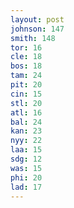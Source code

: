 ```yaml
---
layout: post
johnson: 147
smith: 148
tor: 16
cle: 18
bos: 18
tam: 24
pit: 20
cin: 15
stl: 20
atl: 16
bal: 24
kan: 23
nyy: 22
laa: 15
sdg: 12
was: 15
phi: 20
lad: 17
---
```

